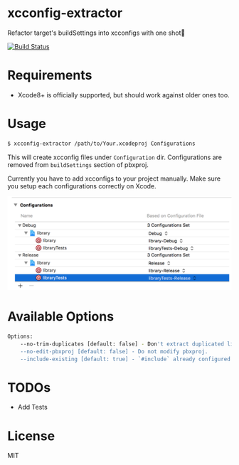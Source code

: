 # xcconfig-extractor
Refactor target's buildSettings into xcconfigs with one shot🚀

[![Build Status](https://www.bitrise.io/app/9823e204182ddb41.svg?token=hychUqBHuvhZfzLLl2Ehiw&branch=master)](https://www.bitrise.io/app/9823e204182ddb41)

# Requirements
- Xcode8+ is officially supported, but should work against older ones too.

# Usage

```bash
$ xcconfig-extractor /path/to/Your.xcodeproj Configurations
```

This will create xcconfig files under `Configuration` dir. Configurations are removed from `buildSettings` section of pbxproj.

Currently you have to add xcconfigs to your project manually.
Make sure you setup each configurations correctly on Xcode.

![xcode's general tab](images/xcode-configuration-sample.png)

# Available Options
```bash
Options:
    --no-trim-duplicates [default: false] - Don't extract duplicated lines to common xcconfig files, simply map each buildSettings to one file.
    --no-edit-pbxproj [default: false] - Do not modify pbxproj.
    --include-existing [default: true] - `#include` already configured xcconfigs.
```

# TODOs
- Add Tests

# License
MIT
